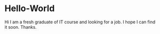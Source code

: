 # Hello-World
Hi I am a fresh graduate of IT course and looking for a job. I hope I can find it soon. Thanks.
